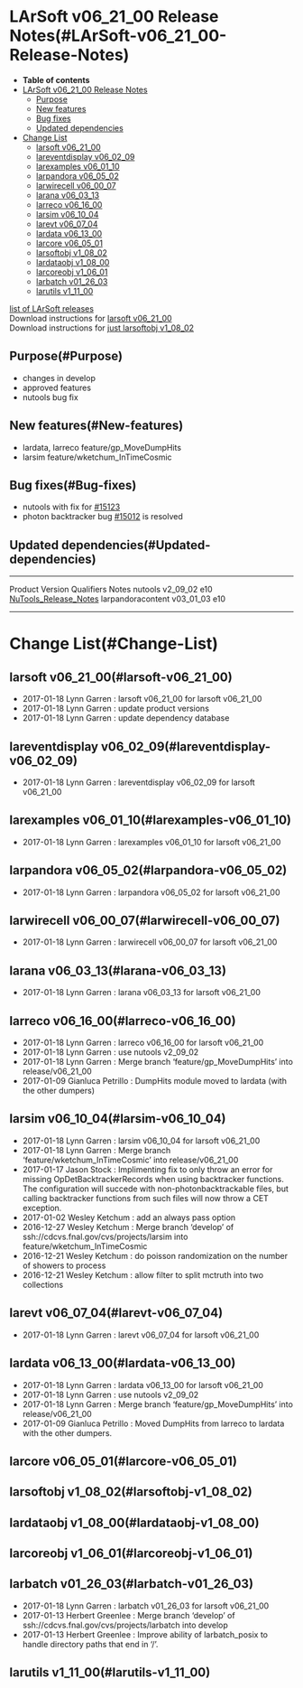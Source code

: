 LArSoft v06\_21\_00 Release Notes(#LArSoft-v06_21_00-Release-Notes)
======================================================================

-   **Table of contents**
-   [LArSoft v06\_21\_00 Release Notes](#LArSoft-v06_21_00-Release-Notes)
    -   [Purpose](#Purpose)
    -   [New features](#New-features)
    -   [Bug fixes](#Bug-fixes)
    -   [Updated dependencies](#Updated-dependencies)
-   [Change List](#Change-List)
    -   [larsoft v06\_21\_00](#larsoft-v06_21_00)
    -   [lareventdisplay v06\_02\_09](#lareventdisplay-v06_02_09)
    -   [larexamples v06\_01\_10](#larexamples-v06_01_10)
    -   [larpandora v06\_05\_02](#larpandora-v06_05_02)
    -   [larwirecell v06\_00\_07](#larwirecell-v06_00_07)
    -   [larana v06\_03\_13](#larana-v06_03_13)
    -   [larreco v06\_16\_00](#larreco-v06_16_00)
    -   [larsim v06\_10\_04](#larsim-v06_10_04)
    -   [larevt v06\_07\_04](#larevt-v06_07_04)
    -   [lardata v06\_13\_00](#lardata-v06_13_00)
    -   [larcore v06\_05\_01](#larcore-v06_05_01)
    -   [larsoftobj v1\_08\_02](#larsoftobj-v1_08_02)
    -   [lardataobj v1\_08\_00](#lardataobj-v1_08_00)
    -   [larcoreobj v1\_06\_01](#larcoreobj-v1_06_01)
    -   [larbatch v01\_26\_03](#larbatch-v01_26_03)
    -   [larutils v1\_11\_00](#larutils-v1_11_00)

[list of LArSoft releases](LArSoft_release_list)\
Download instructions for [larsoft v06\_21\_00](http://scisoft.fnal.gov/scisoft/bundles/larsoft/v06_21_00/larsoft-v06_21_00.html)\
Download instructions for [just larsoftobj v1\_08\_02](http://scisoft.fnal.gov/scisoft/bundles/larsoftobj/v1_08_02/larsoftobj-v1_08_02.html)

Purpose(#Purpose)
--------------------

-   changes in develop
-   approved features
-   nutools bug fix

New features(#New-features)
------------------------------

-   lardata, larreco feature/gp\_MoveDumpHits
-   larsim feature/wketchum\_InTimeCosmic

Bug fixes(#Bug-fixes)
------------------------

-   nutools with fix for [\#15123](/redmine/issues/15123 "Bug: sim::ParticleList::clear() does not clear the set of primary particles (Closed)")
-   photon backtracker bug [\#15012](/redmine/issues/15012 "Bug: Job crashes if no photon backtracker information is available (Closed)") is resolved

Updated dependencies(#Updated-dependencies)
----------------------------------------------

  ------------------- ------------- ------------ --------------------------------------------------------------------------------------------------
  Product             Version       Qualifiers   Notes
  nutools             v2\_09\_02    e10          [NuTools\_Release\_Notes](/redmine/projects/nutools/wiki/NuTools_Release_Notes#nutools-v2_09_02)
  larpandoracontent   v03\_01\_03   e10          
  ------------------- ------------- ------------ --------------------------------------------------------------------------------------------------

Change List(#Change-List)
============================

larsoft v06\_21\_00(#larsoft-v06_21_00)
------------------------------------------

-   2017-01-18 Lynn Garren : larsoft v06\_21\_00 for larsoft v06\_21\_00
-   2017-01-18 Lynn Garren : update product versions
-   2017-01-18 Lynn Garren : update dependency database

lareventdisplay v06\_02\_09(#lareventdisplay-v06_02_09)
----------------------------------------------------------

-   2017-01-18 Lynn Garren : lareventdisplay v06\_02\_09 for larsoft v06\_21\_00

larexamples v06\_01\_10(#larexamples-v06_01_10)
--------------------------------------------------

-   2017-01-18 Lynn Garren : larexamples v06\_01\_10 for larsoft v06\_21\_00

larpandora v06\_05\_02(#larpandora-v06_05_02)
------------------------------------------------

-   2017-01-18 Lynn Garren : larpandora v06\_05\_02 for larsoft v06\_21\_00

larwirecell v06\_00\_07(#larwirecell-v06_00_07)
--------------------------------------------------

-   2017-01-18 Lynn Garren : larwirecell v06\_00\_07 for larsoft v06\_21\_00

larana v06\_03\_13(#larana-v06_03_13)
----------------------------------------

-   2017-01-18 Lynn Garren : larana v06\_03\_13 for larsoft v06\_21\_00

larreco v06\_16\_00(#larreco-v06_16_00)
------------------------------------------

-   2017-01-18 Lynn Garren : larreco v06\_16\_00 for larsoft v06\_21\_00
-   2017-01-18 Lynn Garren : use nutools v2\_09\_02
-   2017-01-18 Lynn Garren : Merge branch ‘feature/gp\_MoveDumpHits’ into release/v06\_21\_00
-   2017-01-09 Gianluca Petrillo : DumpHits module moved to lardata (with the other dumpers)

larsim v06\_10\_04(#larsim-v06_10_04)
----------------------------------------

-   2017-01-18 Lynn Garren : larsim v06\_10\_04 for larsoft v06\_21\_00
-   2017-01-18 Lynn Garren : Merge branch ‘feature/wketchum\_InTimeCosmic’ into release/v06\_21\_00
-   2017-01-17 Jason Stock : Implimenting fix to only throw an error for missing OpDetBacktrackerRecords when using backtracker functions. The configuration will succede with non-photonbacktrackable files, but calling backtracker functions from such files will now throw a CET exception.
-   2017-01-02 Wesley Ketchum : add an always pass option
-   2016-12-27 Wesley Ketchum : Merge branch ‘develop’ of ssh://cdcvs.fnal.gov/cvs/projects/larsim into feature/wketchum\_InTimeCosmic
-   2016-12-21 Wesley Ketchum : do poisson randomization on the number of showers to process
-   2016-12-21 Wesley Ketchum : allow filter to split mctruth into two collections

larevt v06\_07\_04(#larevt-v06_07_04)
----------------------------------------

-   2017-01-18 Lynn Garren : larevt v06\_07\_04 for larsoft v06\_21\_00

lardata v06\_13\_00(#lardata-v06_13_00)
------------------------------------------

-   2017-01-18 Lynn Garren : lardata v06\_13\_00 for larsoft v06\_21\_00
-   2017-01-18 Lynn Garren : use nutools v2\_09\_02
-   2017-01-18 Lynn Garren : Merge branch ‘feature/gp\_MoveDumpHits’ into release/v06\_21\_00
-   2017-01-09 Gianluca Petrillo : Moved DumpHits from larreco to lardata with the other dumpers.

larcore v06\_05\_01(#larcore-v06_05_01)
------------------------------------------

larsoftobj v1\_08\_02(#larsoftobj-v1_08_02)
----------------------------------------------

lardataobj v1\_08\_00(#lardataobj-v1_08_00)
----------------------------------------------

larcoreobj v1\_06\_01(#larcoreobj-v1_06_01)
----------------------------------------------

larbatch v01\_26\_03(#larbatch-v01_26_03)
--------------------------------------------

-   2017-01-18 Lynn Garren : larbatch v01\_26\_03 for larsoft v06\_21\_00
-   2017-01-13 Herbert Greenlee : Merge branch ‘develop’ of ssh://cdcvs.fnal.gov/cvs/projects/larbatch into develop
-   2017-01-13 Herbert Greenlee : Improve ability of larbatch\_posix to handle directory paths that end in ‘/’.

larutils v1\_11\_00(#larutils-v1_11_00)
------------------------------------------
